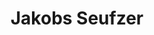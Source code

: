 ---
layout: timestamp
permalink: /baywatch-berlin/jakobs-seufzer
title: Jakobs Seufzer
type_csv: bwb
csv_name: timestamps_jakobsigh
---